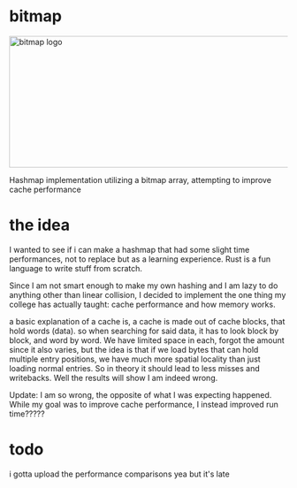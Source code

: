 # bitmap
<img width="536" height="238" alt="bitmap logo" src="https://github.com/user-attachments/assets/357162d5-5d10-490d-bb42-2ace3c291e4f" />


Hashmap implementation utilizing a bitmap array, attempting to improve cache performance

# the idea 
I wanted to see if i can make a hashmap that had some slight time performances, not to replace but as a learning experience. Rust is a fun language to write stuff from scratch. 

Since I am not smart enough to make my own hashing and I am lazy to do anything other than linear collision, I decided to implement the one thing my college has actually taught: cache performance and how memory works. 

a basic explanation of a cache is, a cache is made out of cache blocks, that hold words (data). so when searching for said data, it has to look block by block, and word by word. We have limited space in each, forgot the amount since it also varies, but the idea is that if we load bytes that can hold multiple entry positions, we have much more spatial locality than just loading normal entries. So in theory it should lead to less misses and writebacks. Well the results will show I am indeed wrong. 

Update: I am so wrong, the opposite of what I was expecting happened. While my goal was to improve cache performance, I instead improved run time????? 

# todo
i gotta upload the performance comparisons yea but it's late

